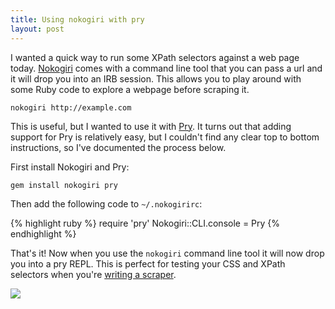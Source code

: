 ```yaml
---
title: Using nokogiri with pry
layout: post
---
```


I wanted a quick way to run some XPath selectors against a web page today. [Nokogiri](http://www.nokogiri.org/) comes with a command line tool that you can pass a url and it will drop you into an IRB session. This allows you to play around with some Ruby code to explore a webpage before scraping it.

    nokogiri http://example.com

This is useful, but I wanted to use it with [Pry](http://pryrepl.org/). It turns out that adding support for Pry is relatively easy, but I couldn't find any clear top to bottom instructions, so I've documented the process below.

First install Nokogiri and Pry:

    gem install nokogiri pry

Then add the following code to `~/.nokogirirc`:

{% highlight ruby %}
require 'pry'
Nokogiri::CLI.console = Pry
{% endhighlight %}

That's it! Now when you use the `nokogiri` command line tool it will now drop you into a pry REPL. This is perfect for testing your CSS and XPath selectors when you're [writing a scraper](https://www.chrismytton.uk/2015/01/19/web-scraping-with-ruby/).

<noscript>
<a href="https://asciinema.org/a/88853" target="_blank"><img src="https://asciinema.org/a/88853.png" /></a>
</noscript>
<script type="text/javascript" src="https://asciinema.org/a/88853.js" id="asciicast-88853" async></script>
